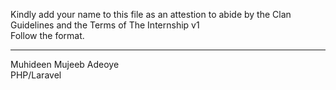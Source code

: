 Kindly add your name to this file as an attestion to abide by the Clan Guidelines and the Terms of The Internship v1
<br/> Follow the format.<br/> 
___
Muhideen Mujeeb Adeoye<br/>
PHP/Laravel






